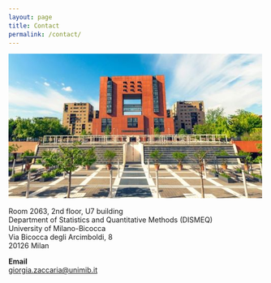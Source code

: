 ```yaml
---
layout: page
title: Contact
permalink: /contact/
---
```

<!-- ![](unitelma.png) -->

![](milano-bicocca.jpg)

Room 2063, 2nd floor, U7 building \
Department of Statistics and Quantitative Methods (DISMEQ) \
University of Milano-Bicocca \
Via Bicocca degli Arcimboldi, 8 \
20126 Milan 
     
**Email**   
<a href="mailto:giorgia.zaccaria@unimib.it" target="_blank">giorgia.zaccaria@unimib.it </a>

 
 

